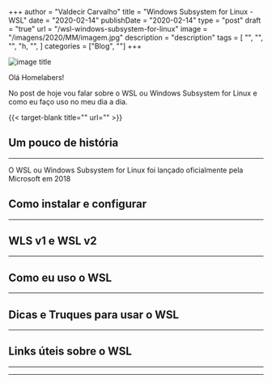 +++
author = "Valdecir Carvalho"
title = "Windows Subsystem for Linux - WSL"
date = "2020-02-14"
publishDate = "2020-02-14"
type = "post"
draft = "true"
url = "/wsl-windows-subsystem-for-linux"
image = "/imagens/2020/MM/imagem.jpg"
description = "description"
tags = [
    "",
    "",
    "",
	"h,
    "",
]
categories = ["Blog", ""]
+++

![image title](/imagens/2020/MM/imagem.jpg)

Olá Homelabers!

No post de hoje vou falar sobre o WSL ou Windows Subsystem for Linux e como eu faço uso no meu dia a dia.

{{< target-blank title="" url="" >}}

## Um pouco de história
----

O WSL ou Windows Subsystem for Linux foi lançado oficialmente pela Microsoft em 2018

## Como instalar e configurar
----

## WLS v1 e WSL v2
----

## Como eu uso o WSL
----

## Dicas e Truques para usar o WSL
----

## Links úteis sobre o WSL
----

----
